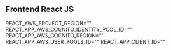 ## Frontend React JS

REACT_AWS_PROJECT_REGION=""
REACT_APP_AWS_COGNITO_IDENTITY_POOL_ID=""
REACT_APP_AWS_COGNITO_REGION=""
REACT_APP_AWS_USER_POOLS_ID=""
REACT_APP_CLIENT_ID=""